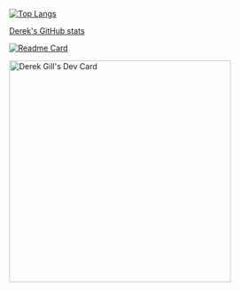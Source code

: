 [![Top Langs](https://github-readme-stats.vercel.app/api/top-langs/?username=derekgill)](https://github.com/anuraghazra/github-readme-stats)

[Derek's GitHub stats](https://github-readme-stats.vercel.app/api?username=derekgill&show_icons=true)

[![Readme Card](https://github-readme-stats.vercel.app/api/pin/?username=derekgill&repo=Girini-Software/DungeonGenerator)](https://github.com/Girini-Software/DungeonGenerator)

<a href="https://app.daily.dev/derekgill"><img src="https://api.daily.dev/devcards/72296ec5a9df44aab5be24ff3e4d282d.png?r=p46" width="400" alt="Derek Gill's Dev Card"/></a>
